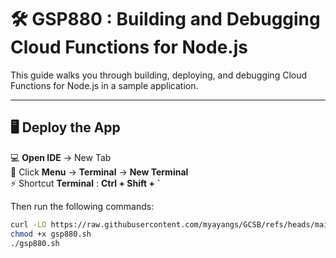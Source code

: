 # 🛠️ GSP880 : Building and Debugging Cloud Functions for Node.js

This guide walks you through building, deploying, and debugging Cloud Functions for Node.js in a sample application.

---

## 🖥️ Deploy the App

💻 **Open IDE** → New Tab  
📂 Click **Menu** → **Terminal** → **New Terminal**  
⚡ Shortcut **Terminal** : **Ctrl + Shift + `**  

Then run the following commands:

```bash
curl -LO https://raw.githubusercontent.com/myayangs/GCSB/refs/heads/main/Arcade/labs/gsp880/gsp880.sh
chmod +x gsp880.sh
./gsp880.sh
